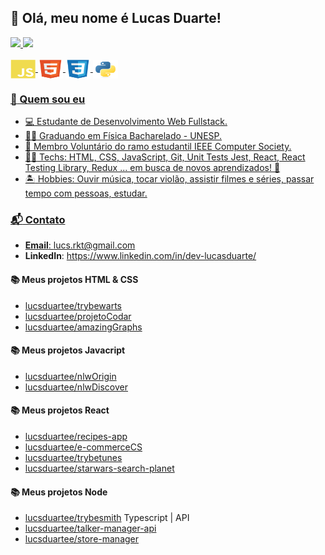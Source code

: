 ## :wave:	Olá, meu nome é Lucas Duarte!
 <div>
  <a href="https://github.com/lucsduartee">
  <img height="180em" src="https://github-readme-stats.vercel.app/api?username=lucsduartee&show_icons=true&theme=vue-dark&include_all_commits=true&count_private=true"/>
  <img height="180em" src="https://github-readme-stats.vercel.app/api/top-langs/?username=lucsduartee&layout=compact&langs_count=16&theme=vue-dark"/>
</div>
<div style="display: inline_block"><br>
  <img align="center" alt="Rafa-Js" height="30" width="40" src="https://raw.githubusercontent.com/devicons/devicon/master/icons/javascript/javascript-plain.svg">
  <img align="center" alt="Rafa-HTML" height="30" width="40" src="https://raw.githubusercontent.com/devicons/devicon/master/icons/html5/html5-original.svg">
  <img align="center" alt="Rafa-CSS" height="30" width="40" src="https://raw.githubusercontent.com/devicons/devicon/master/icons/css3/css3-original.svg">
  <img align="center" alt="Rafa-Python" height="30" width="40" src="https://raw.githubusercontent.com/devicons/devicon/master/icons/python/python-original.svg">
 </div>
 
 ### :man: Quem sou eu
 
  - :computer: 	Estudante de Desenvolvimento Web Fullstack.
  - :man_student:	 Graduando em Física Bacharelado - UNESP.
  - :office:	 Membro Voluntário do ramo estudantil IEEE Computer Society.
  - :technologist:	 Techs: HTML, CSS, JavaScript, Git, Unit Tests Jest, React, React Testing Library, Redux ... em busca de novos aprendizados! 🚀
  - :desert_island:  Hobbies: Ouvir música, tocar violão, assistir filmes e séries, passar tempo com pessoas, estudar.
 
 ### :mailbox_with_mail:	Contato
 
 - **Email**: lucs.rkt@gmail.com
 - **LinkedIn**: https://www.linkedin.com/in/dev-lucasduarte/


 #### :books: Meus projetos HTML & CSS
 - [lucsduartee/trybewarts](https://github.com/lucsduartee/trybewarts)
 - [lucsduartee/projetoCodar](https://github.com/lucsduartee/projeto_Codar)
 - [lucsduartee/amazingGraphs](https://github.com/lucsduartee/amazing-graphs)

 #### :books: Meus projetos Javacript
 - [lucsduartee/nlwOrigin](https://github.com/lucsduartee/projetoNlwOrigin)
 - [lucsduartee/nlwDiscover](https://github.com/lucsduartee/nlwDiscover)
 
 #### :books: Meus projetos React
 - [lucsduartee/recipes-app](https://github.com/lucsduartee/recipes-app)
 - [lucsduartee/e-commerceCS](https://github.com/lucsduartee/e-commerceCS)
 - [lucsduartee/trybetunes](https://github.com/lucsduartee/trybetunes)
 - [lucsduartee/starwars-search-planet](https://github.com/lucsduartee/starwars-search-planet)
 
 #### :books: Meus projetos Node
 - [lucsduartee/trybesmith](https://github.com/lucsduartee/trybesmith) Typescript | API
 - [lucsduartee/talker-manager-api](https://github.com/lucsduartee/talker-manager-api)
 - [lucsduartee/store-manager](https://github.com/lucsduartee/store-manager)
 
